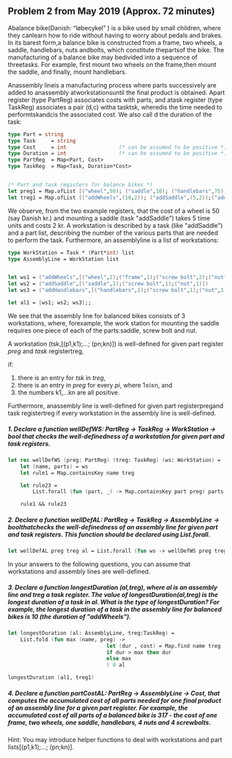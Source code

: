 ## Problem 2 from May 2019 (Approx. 72 minutes)

Abalance  bike(Danish:  “løbecykel”  )  is  a  bike  used  by  small  children,  where  they  canlearn how to ride without having to worry about pedals and brakes.  In its barest form,a  balance  bike  is  constructed  from  a  frame,  two  wheels,  a  saddle,  handlebars,  nuts  andbolts, which constitute thepartsof the bike.  The manufacturing of a balance bike may bedivided into a sequence of threetasks.  For example, first mount two wheels on the frame,then mount the saddle, and finally, mount handlebars.

Anassembly  lineis  a  manufacturing  process  where  parts  successively  are  added  to  anassembly atworkstationsuntil the final product is obtained.  Apart register (type PartReg) associates costs with parts, and atask register (type TaskReg) associates a pair (d,c) witha tasktsk, wheredis the time needed to performtskandcis the associated cost.  We also call d the duration of the task:

```fsharp
type Part = string
type Task     = string
type Cost     = int                 (* can be assumed to be positive *)
type Duration = int                 (* can be assumed to be positive *)
type PartReg  = Map<Part, Cost>
type TaskReg  = Map<Task, Duration*Cost>


(* Part and task registers for balance bikes *)
let preg1 = Map.ofList [("wheel",50); ("saddle",10); ("handlebars",75);("frame",100); ("screw bolt",5); ("nut",3)]
let treg1 = Map.ofList [("addWheels",(10,2)); ("addSaddle",(5,2));("addHandlebars",(6,1))]
```

We observe, from the two example registers, that the cost of a wheel is 50 (say Danish kr.) and mounting a saddle (task "addSaddle") takes 5 time units and costs 2 kr. A workstation is described by a task (like "addSaddle") and a part list,  describing the number of the various parts that are needed to perform the task. Furthermore, an assemblyline is a list of workstations:

```fsharp
type WorkStation = Task * (Part*int) list
type AssemblyLine = WorkStation list


let ws1 = ("addWheels",[("wheel",2);("frame",1);("screw bolt",2);("nut",2)])
let ws2 = ("addSaddle",[("saddle",1);("screw bolt",1);("nut",1)])
let ws3 = ("addHandlebars",[("handlebars",1);("screw bolt",1);("nut",1)])

let al1 = [ws1; ws2; ws3];;
```

We  see  that  the  assembly  line  for  balanced  bikes  consists  of  3  workstations,  where,  forexample, the work station for mounting the saddle requires one piece of each of the parts:saddle, screw bolt and nut.

A workstation (tsk,[(p1,k1);...; (pn;kn)]) is  well-defined for given part register *preg* and *task* registertreg, 

if:

1. there is an entry for *tsk* in *treg*, 
2. there is an entry in *preg* for every *pi*, where 1≤i≤n, and 
3. the numbers k1,...kn are all positive. 

Furthermore, anassembly line is well-defined for given part registerpregand task registertreg if every workstation in the assembly line is well-defined.

##### 1. Declare a function *wellDefWS*: PartReg -> TaskReg ->  WorkStation -> bool that checks the well-definedness of a workstation for given part and task registers.

```fsharp
let rec wellDefWS (preg: PartReg) (treg: TaskReg) (ws: WorkStation) =
    let (name, parts) = ws
    let rule1 = Map.containsKey name treg

    let rule23 =
        List.forall (fun (part, _) -> Map.containsKey part preg) parts

    rule1 && rule23
```

##### 2. Declare a function *wellDefAL*: PartReg -> TaskReg -> AssemblyLine -> boolthatchecks the well-definedness of an assembly line for given part and task registers. This function should be declared using List.forall.

```fsharp
let wellDefAL preg treg al = List.forall (fun ws -> wellDefWS preg treg ws) al
```

In your answers to the following questions, you can assume that workstations and assembly lines are well-defined.

##### 3. Declare a function *longestDuration (al,treg)*, where *al* is an assembly line and *treg* a task register. The value of *longestDuration(al,treg)* is the longest duration of a task in *al*. What is the type of *longestDuration*? For example, the longest duration of a task in the assembly line for balanced bikes is 10 (the duration of "addWheels").

```fsharp
let longestDuration (al: AssemblyLine, treg:TaskReg) =
    List.fold (fun max (name, preg) -> 
                                let (dur , cost) = Map.find name treg
                                if dur > max then dur
                                else max
                                ) 0 al

longestDuration (al1, treg1)
```

##### 4. Declare a function *partCostAL: PartReg -> AssemblyLine -> Cost*, that computes the accumulated cost of all parts needed for one final product of an assembly line for a given part register. For example, the accumulated cost of all parts of a balanced bike is 317 - the cost of one frame, two wheels, one saddle, handlebars, 4 nuts and 4 screwbolts.

Hint:   You  may  introduce  helper  functions  to  deal  with  workstations  and  part  lists[(p1,k1);...; (pn;kn)].

```fsharp

```